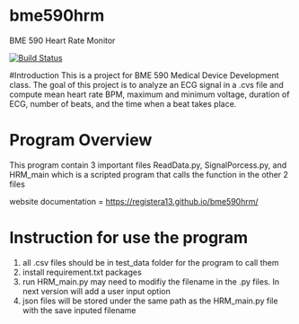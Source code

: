 # bme590hrm
BME 590 Heart Rate Monitor

[![Build Status](https://travis-ci.com/registera13/bme590hrm.svg?branch=master)](https://travis-ci.com/registera13/bme590hrm)

#Introduction
This is a project for BME 590 Medical Device Development class. The goal of this project is to analyze an ECG signal in a .cvs file and
compute mean heart rate BPM, maximum and  minimum voltage, duration of ECG, number of beats, and the time when a beat takes place. 


# Program Overview
This program contain 3 important files ReadData.py, SignalPorcess.py, and HRM_main which is a scripted program that calls 
the function in the other 2 files

website documentation = https://registera13.github.io/bme590hrm/


# Instruction for use the program
1) all .csv files should be in test_data folder for the program to call them
2) install requirement.txt packages
3) run HRM_main.py may need to modifiy the filename in the .py files. In next version will add a user input option
4)  json files will be stored under the same path as the HRM_main.py file with the save inputed filename

